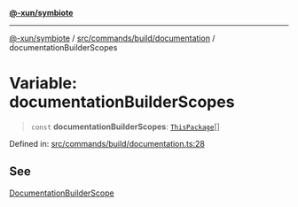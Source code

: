 [**@-xun/symbiote**](../../../../../README.md)

***

[@-xun/symbiote](../../../../../README.md) / [src/commands/build/documentation](../README.md) / documentationBuilderScopes

# Variable: documentationBuilderScopes

> `const` **documentationBuilderScopes**: [`ThisPackage`](../../../../configure/enumerations/ThisPackageGlobalScope.md#thispackage)[]

Defined in: [src/commands/build/documentation.ts:28](https://github.com/Xunnamius/symbiote/blob/ee28fd25e233e1ad9b7043e0faa8defae74dbe7b/src/commands/build/documentation.ts#L28)

## See

[DocumentationBuilderScope](../../../../configure/enumerations/ThisPackageGlobalScope.md)
